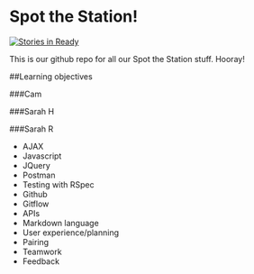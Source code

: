 # Spot the Station!

[![Stories in Ready](https://badge.waffle.io/sarah-arrrgh/spot-the-station.png?label=ready&title=Ready)](https://waffle.io/sarah-arrrgh/spot-the-station)

This is our github repo for all our Spot the Station stuff. Hooray!

##Learning objectives

###Cam

###Sarah H

###Sarah R
* AJAX
* Javascript
* JQuery
* Postman
* Testing with RSpec
* Github
* Gitflow
* APIs
* Markdown language
* User experience/planning
* Pairing
* Teamwork
* Feedback
